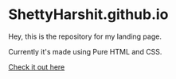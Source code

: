 # ShettyHarshit.github.io

Hey, this is the repository for my landing page. 

Currently it's made using Pure HTML and CSS.

[Check it out here](shettyharshit.github.io "Harshit Shetty - Landing Page")